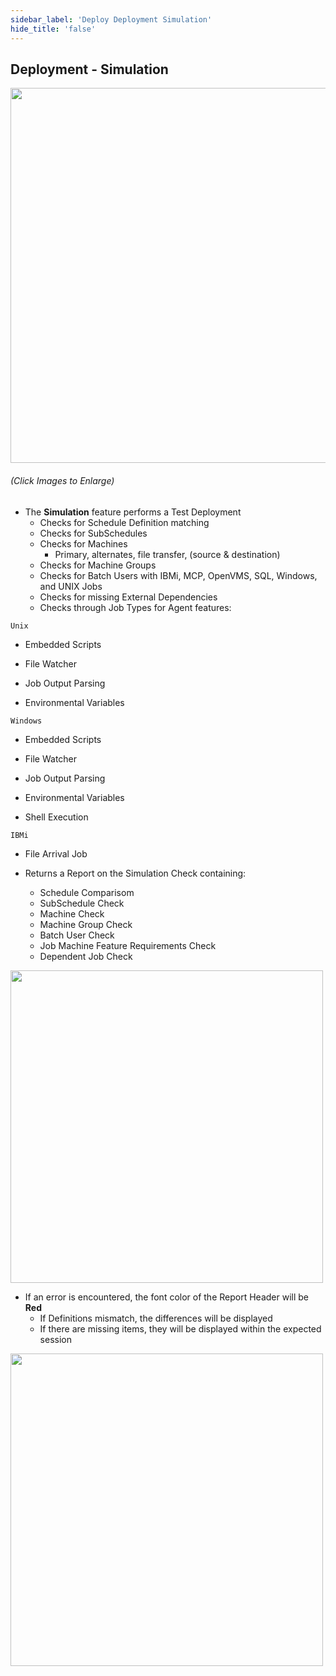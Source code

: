 ```yaml
---
sidebar_label: 'Deploy Deployment Simulation'
hide_title: 'false'
---
```


## Deployment - Simulation

<a href="imgdeploy/Deployimg066.png" target="_blank"><img src="imgdeploy/Deployimg066.png" width="600"></img></a>

###### (Click Images to Enlarge)

* The **Simulation** feature performs a Test Deployment
    * Checks for Schedule Definition matching
    * Checks for SubSchedules
    * Checks for Machines
        * Primary, alternates, file transfer, (source & destination)
    * Checks for Machine Groups
    * Checks for Batch Users with IBMi, MCP, OpenVMS, SQL, Windows, and UNIX Jobs
    * Checks for missing External Dependencies
    * Checks through Job Types for Agent features:


```Unix```

* Embedded Scripts

* File Watcher

* Job Output Parsing

* Environmental Variables

```Windows```

* Embedded Scripts

* File Watcher
 
* Job Output Parsing
 
* Environmental Variables

* Shell Execution

```IBMi```

* File Arrival Job



* Returns a Report on the Simulation Check containing:
    * Schedule Comparisom
    * SubSchedule Check
    * Machine Check
    * Machine Group Check
    * Batch User Check
    * Job Machine Feature Requirements Check
    * Dependent Job Check

<a href="imgdeploy/Deployimg067.png" target="_blank"><img src="imgdeploy/Deployimg067.png" width="500"></img></a>    

* If an error is encountered, the font color of the Report Header will be **Red**
    * If Definitions mismatch, the differences will be displayed
    * If there are missing items, they will be displayed within the expected session

<a href="imgdeploy/Deployimg068.png" target="_blank"><img src="imgdeploy/Deployimg068.png" width="500"></img></a>
